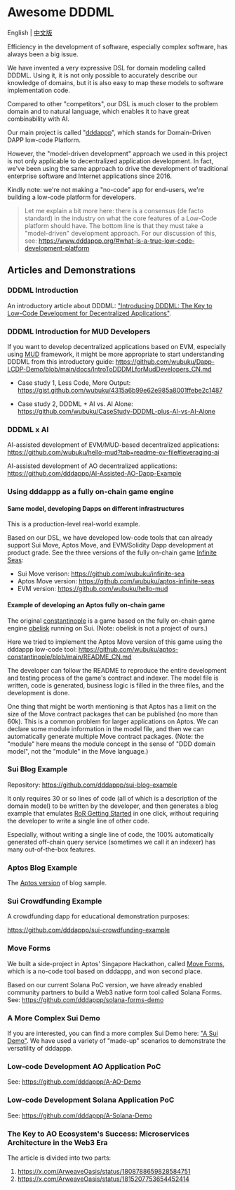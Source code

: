 # Awesome DDDML

English | [中文版](./README_CN.md)

Efficiency in the development of software, especially complex software, has always been a big issue.

We have invented a very expressive DSL for domain modeling called DDDML.
Using it, it is not only possible to accurately describe our knowledge of domains, but it is also easy to map these models to software implementation code.

Compared to other "competitors", our DSL is much closer to the problem domain and to natural language, which enables it to have great combinability with AI.

Our main project is called "[dddappp](https://www.dddappp.org)", which stands for Domain-Driven DAPP low-code Platform.

However, the "model-driven development" approach we used in this project is not only applicable to decentralized application development.
In fact, we've been using the same approach to drive the development of traditional enterprise software and Internet applications since 2016.

Kindly note: we're not making a "no-code" app for end-users, we're building a low-code platform for developers.

> Let me explain a bit more here: there is a consensus  (de facto standard)  in the industry on what the core features of a Low-Code platform should have.
> The bottom line is that they must take a "model-driven" development approach.
> For our discussion of this, see: https://www.dddappp.org/#what-is-a-true-low-code-development-platform

## Articles and Demonstrations

### DDDML Introduction

An introductory article about DDDML: ["Introducing DDDML: The Key to Low-Code Development for Decentralized Applications"](https://github.com/wubuku/Dapp-LCDP-Demo/blob/main/IntroducingDDDML.md).

### DDDML Introduction for MUD Developers

If you want to develop decentralized applications based on EVM, especially using [MUD](https://mud.dev) framework, it might be more appropriate to start understanding DDDML from this introductory guide: https://github.com/wubuku/Dapp-LCDP-Demo/blob/main/docs/IntroToDDDMLforMudDevelopers_CN.md

* Case study 1, Less Code, More Output: https://gist.github.com/wubuku/4315a6b99e62e985a8001ffebe2c1487

* Case study 2, DDDML + AI vs. AI Alone: https://github.com/wubuku/CaseStudy-DDDML-plus-AI-vs-AI-Alone


### DDDML x AI

AI-assisted development of EVM/MUD-based decentralized applications: https://github.com/wubuku/hello-mud?tab=readme-ov-file#leveraging-ai

AI-assisted development of AO decentralized applications: https://github.com/dddappp/AI-Assisted-AO-Dapp-Example


### Using dddappp as a fully on-chain game engine

#### Same model, developing Dapps on different infrastructures

This is a production-level real-world example.

Based on our DSL, we have developed low-code tools that can already support Sui Move, Aptos Move,
and EVM/Solidity Dapp development at product grade.
See the three versions of the fully on-chain game [Infinite Seas](https://infiniteseas.io):
* Sui Move verison: https://github.com/wubuku/infinite-sea
* Aptos Move version: https://github.com/wubuku/aptos-infinite-seas
* EVM version: https://github.com/wubuku/hello-mud


#### Example of developing an Aptos fully on-chain game

The original [constantinople](https://github.com/0xobelisk/constantinople) is a game based on the fully on-chain game engine [obelisk](https://obelisk.build) running on Sui. (Note: obelisk is not a project of ours.)

Here we tried to implement the Aptos Move version of this game using the dddappp low-code tool: https://github.com/wubuku/aptos-constantinople/blob/main/README_CN.md

The developer can follow the README to reproduce the entire development and testing process of the game's contract and indexer.
The model file is written, code is generated, business logic is filled in the three files, and the development is done.

One thing that might be worth mentioning is that Aptos has a limit on the size of the Move contract packages that can be published (no more than 60k).
This is a common problem for larger applications on Aptos.
We can declare some module information in the model file,
and then we can automatically generate multiple Move contract packages.
(Note: the "module" here means the module concept in the sense of "DDD domain model", not the "module" in the Move language.)

### Sui Blog Example

Repository: https://github.com/dddappp/sui-blog-example

It only requires 30 or so lines of code (all of which is a description of the domain model)
to be written by the developer,
and then generates a blog example that emulates [RoR Getting Started](https://guides.rubyonrails.org/getting_started.html) in one click,
without requiring the developer to write a single line of other code.

Especially, without writing a single line of code,
the 100% automatically generated off-chain query service (sometimes we call it an indexer) has many out-of-the-box features.

### Aptos Blog Example

The [Aptos version](https://github.com/dddappp/aptos-blog-example) of blog sample.

### Sui Crowdfunding Example

A crowdfunding dapp for educational demonstration purposes:

https://github.com/dddappp/sui-crowdfunding-example


### Move Forms

We built a side-project in Aptos' Singapore Hackathon, called [Move Forms](https://github.com/dddappp/aptos-forms-demo), which is a no-code tool based on dddappp, and won second place.

Based on our current  Solana PoC version, we have already enabled community partners to build a Web3 native form tool called Solana Forms. See: https://github.com/dddappp/solana-forms-demo


### A More Complex Sui Demo

If you are interested, you can find a more complex Sui Demo here: ["A Sui Demo"](https://github.com/dddappp/A-Sui-Demo).
We have used a variety of "made-up" scenarios to demonstrate the versatility of dddappp.

### Low-code Development AO Application PoC

See: https://github.com/dddappp/A-AO-Demo

### Low-code Development Solana Application PoC

See: https://github.com/dddappp/A-Solana-Demo

### The Key to AO Ecosystem's Success: Microservices Architecture in the Web3 Era

The article is divided into two parts:

1. https://x.com/ArweaveOasis/status/1808788659828584751
2. https://x.com/ArweaveOasis/status/1815207753654452414

